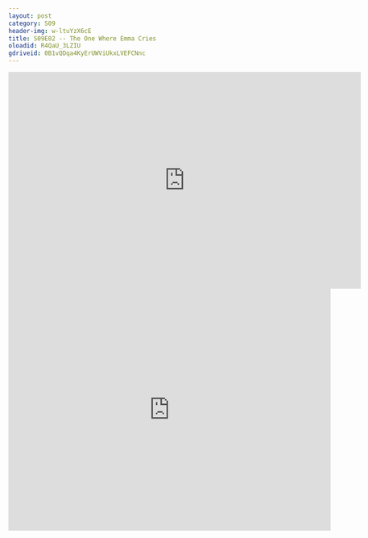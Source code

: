 ```yaml
---
layout: post 
category: S09 
header-img: w-ltuYzX6cE 
title: S09E02 -- The One Where Emma Cries 
oloadid: R4QaU_3LZIU 
gdriveid: 0B1vQDqa4KyErUWViUkxLVEFCNnc 
--- 
```

<!--more--> 
<iframe src='https://openload.co/embed/R4QaU_3LZIU/' width='700' height='430' frameborder='0' scrolling='no' allowfullscreen='allowfullscreen'></iframe> 
<iframe src='https://drive.google.com/file/d/0B1vQDqa4KyErUWViUkxLVEFCNnc/preview' width='640' height='480' frameborder='0' scrolling='no' allowfullscreen='allowfullscreen'></iframe> 